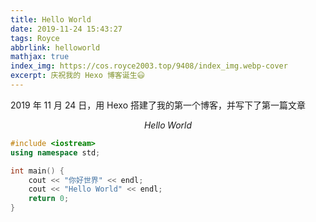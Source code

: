 ```yaml
---
title: Hello World 
date: 2019-11-24 15:43:27
tags: Royce
abbrlink: helloworld
mathjax: true
index_img: https://cos.royce2003.top/9408/index_img.webp-cover
excerpt: 庆祝我的 Hexo 博客诞生😃
---
```


2019 年 11 月 24 日，用 Hexo 搭建了我的第一个博客，并写下了第一篇文章

$$
Hello\; World
$$

```cpp
#include <iostream>
using namespace std;

int main() {
    cout << "你好世界" << endl;
    cout << "Hello World" << endl;
    return 0;
}
```